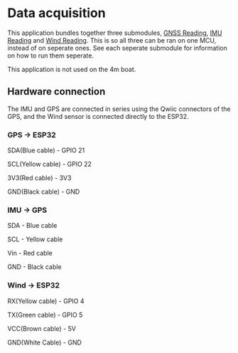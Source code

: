 # Data acquisition
This application bundles together three submodules, [GNSS Reading](https://github.com/AutoSail-MDH/autosail/src/apps/gnss_reading), [IMU Reading](https://github.com/AutoSail-MDH/autosail/src/apps/imu_reading) and [Wind Reading](https://github.com/AutoSail-MDH/autosail/src/apps/wind_reading). This is so all three can be ran on one MCU, instead of on seperate ones. See each seperate submodule for information on how to run them seperate.

This application is not used on the 4m boat.

## Hardware connection
The IMU and GPS are connected in series using the Qwiic connectors of the GPS, and the Wind sensor is connected directly to the ESP32.

### GPS -> ESP32

SDA(Blue cable) - GPIO 21 

SCL(Yellow cable) - GPIO 22 

3V3(Red cable) - 3V3

GND(Black cable) - GND

### IMU -> GPS

SDA - Blue cable

SCL - Yellow cable

Vin - Red cable

GND - Black cable

### Wind -> ESP32

RX(Yellow cable) - GPIO 4

TX(Green cable) - GPIO 5

VCC(Brown cable) - 5V

GND(White Cable) - GND
